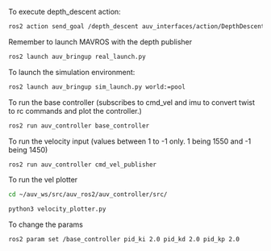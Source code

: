 To execute depth_descent action:

```bash
ros2 action send_goal /depth_descent auv_interfaces/action/DepthDescent '{target_depth: -0.1}' --feedback
```

Remember to launch MAVROS with the depth publisher

```bash
ros2 launch auv_bringup real_launch.py
```

To launch the simulation environment:

```bash
ros2 launch auv_bringup sim_launch.py world:=pool
```

To run the base controller (subscribes to cmd_vel and imu to convert twist to rc commands and plot the controller.)
```bash
ros2 run auv_controller base_controller
```

To run the velocity input (values between 1 to -1 only. 1 being 1550 and -1 being 1450)
```bash
ros2 run auv_controller cmd_vel_publisher
```


To run the vel plotter

```bash
cd ~/auv_ws/src/auv_ros2/auv_controller/src/

python3 velocity_plotter.py
```

To change the params
```bash
ros2 param set /base_controller pid_ki 2.0 pid_kd 2.0 pid_kp 2.0
```
